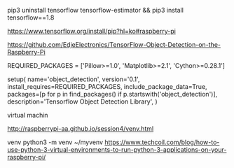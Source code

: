 pip3 uninstall tensorflow tensorflow-estimator && pip3 install tensorflow==1.8


https://www.tensorflow.org/install/pip?hl=ko#raspberry-pi

https://github.com/EdjeElectronics/TensorFlow-Object-Detection-on-the-Raspberry-Pi


REQUIRED_PACKAGES = ['Pillow>=1.0', 'Matplotlib>=2.1', 'Cython>=0.28.1']

setup(
    name='object_detection',
    version='0.1',
    install_requires=REQUIRED_PACKAGES,
    include_package_data=True,
    packages=[p for p in find_packages() if p.startswith('object_detection')],
    description='Tensorflow Object Detection Library',
)


virtual machin

http://raspberrypi-aa.github.io/session4/venv.html


venv 
python3 -m venv ~/myvenv
https://www.techcoil.com/blog/how-to-use-python-3-virtual-environments-to-run-python-3-applications-on-your-raspberry-pi/
